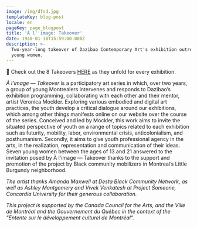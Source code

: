 ```yaml
---
image: /img/dfsd.jpg
templateKey: blog-post
locale: en
pageKey: page_blogpost
title: 'À l''image: Takeover'
date: 1940-01-18T15:59:00.000Z
description: >-
  Two-year-long takeover of Dazibao Contemporary Art's exhibition outreach by 7
  young women.
---
```

🔗 Check out the 8 Takeovers [HERE](https://en.dazibao.art/a-l-image-takeover) as they unfold for every exhibition.

_À l'image — Takeover_ is a participatory art series in which, over two years, a group of young Montrealers intervenes and responds to Dazibao’s exhibition programming, collaborating with each other and their mentor, artist Veronica Mockler. Exploring various embodied and digital art practices, the youth develop a critical dialogue around our exhibitions, which among other things manifests online on our website over the course of the series. Conceived and led by Mockler, this work aims to invite the situated perspective of youth on a range of topics related to each exhibition such as futurity, mobility, labor, environmental crisis, anticolonialism, and posthumanism. Secondly, it aims to give youth professional agency in the arts, in the realization, representation and communication of their ideas. Seven young women between the ages of 13 and 21 answered to the invitation posed by À l'image — Takeover thanks to the support and promotion of the project by Black community mobilizers in Montreal’s Little Burgundy neighborhood.

_The artist thanks Amanda Maxwell at Desta Black Community Network, as well as Ashley Montgomery and Vivek Venkatesh at Project Someone, Concordia University for their generous collaboration._ 

_This project is supported by the Canada Council for the Arts, and the Ville de Montréal and the Gouvernement du Québec in the context of the "Entente sur le développement culturel de Montréal"._
